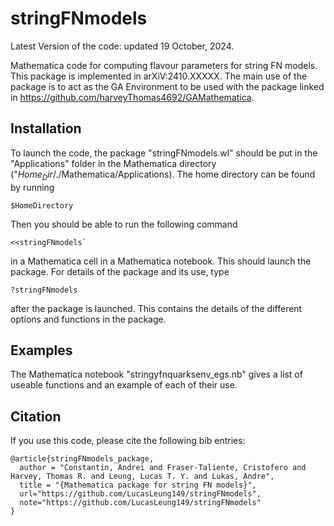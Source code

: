 # stringFNmodels
Latest Version of the code: updated 19 October, 2024.

Mathematica code for computing flavour parameters for string FN models. This package is implemented in arXiV:2410.XXXXX. The main use of the package is to act as the GA Environment to be used with the package linked in https://github.com/harveyThomas4692/GAMathematica.

## Installation
To launch the code, the package "stringFNmodels.wl" should be put in the "Applications" folder in the Mathematica directory ("$Home_Dir$/./Mathematica/Applications). The home directory can be found by running 
```
$HomeDirectory
```
Then you should be able to run the following command
```
<<stringFNmodels`
```
in a Mathematica cell in a Mathematica notebook. This should launch the package. For details of the package and its use, type 
```
?stringFNmodels 
```
after the package is launched. This contains the details of the different options and functions in the package.

## Examples
The Mathematica notebook "stringyfnquarksenv_egs.nb" gives a list of useable functions and an example of each of their use.

## Citation
If you use this code, please cite the following bib entries:

```
@article{stringFNmodels_package,
  author = "Constantin, Andrei and Fraser-Taliente, Cristofero and Harvey, Thomas R. and Leung, Lucas T. Y. and Lukas, Andre",
  title = "{Mathematica package for string FN models}",
  url="https://github.com/LucasLeung149/stringFNmodels",
  note="https://github.com/LucasLeung149/stringFNmodels"
}
```
